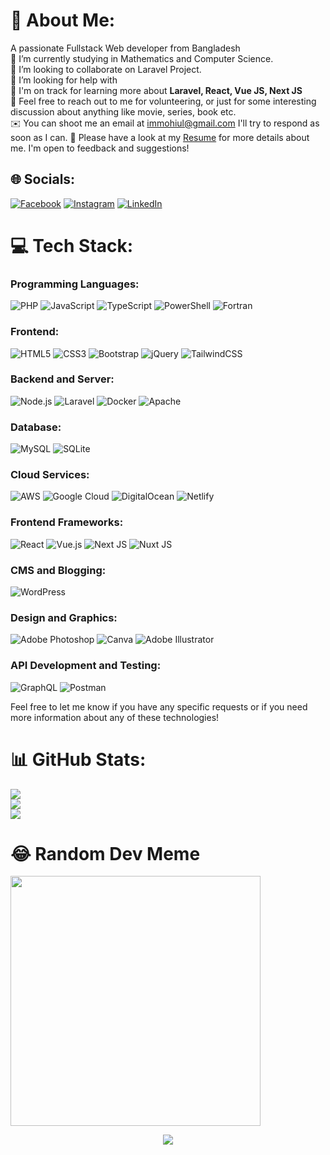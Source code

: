 # 💫 About Me:
A passionate Fullstack Web developer from Bangladesh<br>
🔭 I’m currently studying in Mathematics and Computer Science.<br>
👯 I’m looking to collaborate on Laravel Project.<br>
🤝 I’m looking for help with <br>
🌱  I'm on track for learning more about **Laravel, React, Vue JS, Next JS**<br>
💬 Feel free to reach out to me for volunteering, or just for some interesting discussion about anything like movie, series, book etc. <br>
✉️ You can shoot me an email at [immohiul@gmail.com](mailto:immohiul@gmail.com) I'll try to respond as soon as I can.
📄  Please have a look at my [Resume](https://drive.google.com/file/d/1PgTaKS2ph5bXxCbuQe4jBnL6GhNWT9NW/view?usp=sharing) for more details about me. I'm open to feedback and suggestions!


## 🌐 Socials:
[![Facebook](https://img.shields.io/badge/Facebook-%231877F2.svg?logo=Facebook&logoColor=white)](https://facebook.com/mohiul.me) [![Instagram](https://img.shields.io/badge/Instagram-%23E4405F.svg?logo=Instagram&logoColor=white)](https://instagram.com/mohiul.me) [![LinkedIn](https://img.shields.io/badge/LinkedIn-%230077B5.svg?logo=linkedin&logoColor=white)](https://linkedin.com/in/mmanuri) 

# 💻 Tech Stack:

### Programming Languages:
![PHP](https://img.shields.io/badge/php-%23777BB4.svg?style=flat&logo=php&logoColor=white) ![JavaScript](https://img.shields.io/badge/javascript-%23323330.svg?style=flat&logo=javascript&logoColor=%23F7DF1E) ![TypeScript](https://img.shields.io/badge/typescript-%23007ACC.svg?style=flat&logo=typescript&logoColor=white) ![PowerShell](https://img.shields.io/badge/PowerShell-%235391FE.svg?style=flat&logo=powershell&logoColor=white) ![Fortran](https://img.shields.io/badge/Fortran-%23734F96.svg?style=flat&logo=fortran&logoColor=white)

### Frontend:
![HTML5](https://img.shields.io/badge/html5-%23E34F26.svg?style=flat&logo=html5&logoColor=white) ![CSS3](https://img.shields.io/badge/css3-%231572B6.svg?style=flat&logo=css3&logoColor=white) ![Bootstrap](https://img.shields.io/badge/bootstrap-%238511FA.svg?style=flat&logo=bootstrap&logoColor=white) ![jQuery](https://img.shields.io/badge/jquery-%230769AD.svg?style=flat&logo=jquery&logoColor=white) ![TailwindCSS](https://img.shields.io/badge/tailwindcss-%2338B2AC.svg?style=flat&logo=tailwind-css&logoColor=white)

### Backend and Server:
![Node.js](https://img.shields.io/badge/Node.js-%2343853D.svg?style=flat&logo=node.js&logoColor=white) ![Laravel](https://img.shields.io/badge/laravel-%23FF2D20.svg?style=flat&logo=laravel&logoColor=white) ![Docker](https://img.shields.io/badge/docker-%230db7ed.svg?style=flat&logo=docker&logoColor=white) ![Apache](https://img.shields.io/badge/apache-%23D42029.svg?style=flat&logo=apache&logoColor=white)

### Database:
![MySQL](https://img.shields.io/badge/mysql-%2300000f.svg?style=flat&logo=mysql&logoColor=white) ![SQLite](https://img.shields.io/badge/sqlite-%2307405e.svg?style=flat&logo=sqlite&logoColor=white)

### Cloud Services:
![AWS](https://img.shields.io/badge/AWS-%23FF9900.svg?style=flat&logo=amazon-aws&logoColor=white) ![Google Cloud](https://img.shields.io/badge/GoogleCloud-%234285F4.svg?style=flat&logo=google-cloud&logoColor=white) ![DigitalOcean](https://img.shields.io/badge/DigitalOcean-%230167ff.svg?style=flat&logo=digitalOcean&logoColor=white) ![Netlify](https://img.shields.io/badge/netlify-%23000000.svg?style=flat&logo=netlify&logoColor=#00C7B7)

### Frontend Frameworks:
![React](https://img.shields.io/badge/react-%2320232a.svg?style=flat&logo=react&logoColor=%2361DAFB) ![Vue.js](https://img.shields.io/badge/vue.js-%2335495e.svg?style=flat&logo=vuedotjs&logoColor=%234FC08D) ![Next JS](https://img.shields.io/badge/Next-black?style=flat&logo=next.js&logoColor=white) ![Nuxt JS](https://img.shields.io/badge/Nuxt-002E3B?style=flat&logo=nuxt.js&logoColor=#00DC82)

### CMS and Blogging:
 ![WordPress](https://img.shields.io/badge/WordPress-%23117AC9.svg?style=flat&logo=WordPress&logoColor=white)

### Design and Graphics:
![Adobe Photoshop](https://img.shields.io/badge/adobe%20photoshop-%2331A8FF.svg?style=flat&logo=adobe%20photoshop&logoColor=white) ![Canva](https://img.shields.io/badge/Canva-%2300C4CC.svg?style=flat&logo=Canva&logoColor=white) ![Adobe Illustrator](https://img.shields.io/badge/adobe%20illustrator-%23FF9A00.svg?style=flat&logo=adobe%20illustrator&logoColor=white)

### API Development and Testing:
![GraphQL](https://img.shields.io/badge/-GraphQL-E10098?style=flat&logo=graphql&logoColor=white) ![Postman](https://img.shields.io/badge/Postman-FF6C37?style=flat&logo=postman&logoColor=white)

Feel free to let me know if you have any specific requests or if you need more information about any of these technologies!
# 📊 GitHub Stats:
![](https://github-readme-stats.vercel.app/api?username=IamMohiul&theme=nightowl&hide_border=false&include_all_commits=false&count_private=false)<br/>
![](https://github-readme-streak-stats.herokuapp.com/?user=IamMohiul&theme=nightowl&hide_border=false)<br/>
![](https://github-readme-stats.vercel.app/api/top-langs/?username=IamMohiul&theme=nightowl&hide_border=false&include_all_commits=false&count_private=false&layout=compact)

# 😂 Random Dev Meme

<img src='https://randommeme-five.vercel.app/' style="height: 400px;"/>

<p align="center">
	<img src="https://raw.githubusercontent.com/catppuccin/catppuccin/main/assets/footers/gray0_ctp_on_line.svg?sanitize=true" />
</p>
<!-- Proudly created with GPRM ( https://gprm.itsvg.in ) -->
